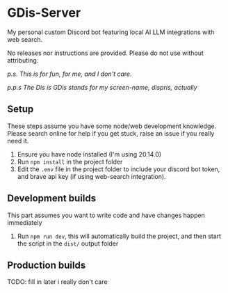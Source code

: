 # GDis-Server

My personal custom Discord bot featuring local AI LLM integrations with web search.

No releases nor instructions are provided. Please do not use without attributing.

_p.s. This is for fun, for me, and I don't care._

_p.p.s The Dis is GDis stands for my screen-name, dispris, actually_

## Setup

These steps assume you have some node/web development knowledge.
Please search online for help if you get stuck, raise an issue if you really need it.

1. Ensure you have node installed (I'm using 20.14.0)
2. Run `npm install` in the project folder
3. Edit the `.env` file in the project folder to include your discord bot token, and brave api key (if using web-search integration).

## Development builds

This part assumes you want to write code and have changes happen immediately

1. Run `npm run dev`, this will automatically build the project, and then start the script in the `dist/` output folder

## Production builds

TODO: fill in later i really don't care
